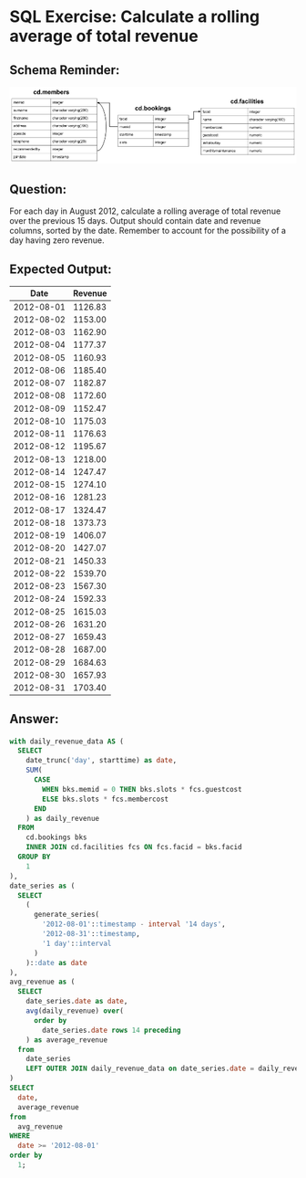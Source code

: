 # SQL Exercise: Calculate a rolling average of total revenue

## Schema Reminder:

![Schema Diagram](../__resources/image.png)

## Question:

For each day in August 2012, calculate a rolling average of total revenue over the previous 15 days. Output should contain date and revenue columns, sorted by the date. Remember to account for the possibility of a day having zero revenue.

## Expected Output:

| Date       | Revenue |
| ---------- | ------- |
| 2012-08-01 | 1126.83 |
| 2012-08-02 | 1153.00 |
| 2012-08-03 | 1162.90 |
| 2012-08-04 | 1177.37 |
| 2012-08-05 | 1160.93 |
| 2012-08-06 | 1185.40 |
| 2012-08-07 | 1182.87 |
| 2012-08-08 | 1172.60 |
| 2012-08-09 | 1152.47 |
| 2012-08-10 | 1175.03 |
| 2012-08-11 | 1176.63 |
| 2012-08-12 | 1195.67 |
| 2012-08-13 | 1218.00 |
| 2012-08-14 | 1247.47 |
| 2012-08-15 | 1274.10 |
| 2012-08-16 | 1281.23 |
| 2012-08-17 | 1324.47 |
| 2012-08-18 | 1373.73 |
| 2012-08-19 | 1406.07 |
| 2012-08-20 | 1427.07 |
| 2012-08-21 | 1450.33 |
| 2012-08-22 | 1539.70 |
| 2012-08-23 | 1567.30 |
| 2012-08-24 | 1592.33 |
| 2012-08-25 | 1615.03 |
| 2012-08-26 | 1631.20 |
| 2012-08-27 | 1659.43 |
| 2012-08-28 | 1687.00 |
| 2012-08-29 | 1684.63 |
| 2012-08-30 | 1657.93 |
| 2012-08-31 | 1703.40 |

## Answer:

```sql
with daily_revenue_data AS (
  SELECT
    date_trunc('day', starttime) as date,
    SUM(
      CASE
        WHEN bks.memid = 0 THEN bks.slots * fcs.guestcost
        ELSE bks.slots * fcs.membercost
      END
    ) as daily_revenue
  FROM
    cd.bookings bks
    INNER JOIN cd.facilities fcs ON fcs.facid = bks.facid
  GROUP BY
    1
),
date_series as (
  SELECT
    (
      generate_series(
        '2012-08-01'::timestamp - interval '14 days',
        '2012-08-31'::timestamp,
        '1 day'::interval
      )
    )::date as date
),
avg_revenue as (
  SELECT
    date_series.date as date,
    avg(daily_revenue) over(
      order by
        date_series.date rows 14 preceding
    ) as average_revenue
  from
    date_series
    LEFT OUTER JOIN daily_revenue_data on date_series.date = daily_revenue_data.date
)
SELECT
  date,
  average_revenue
from
  avg_revenue
WHERE
  date >= '2012-08-01'
order by
  1;
```
